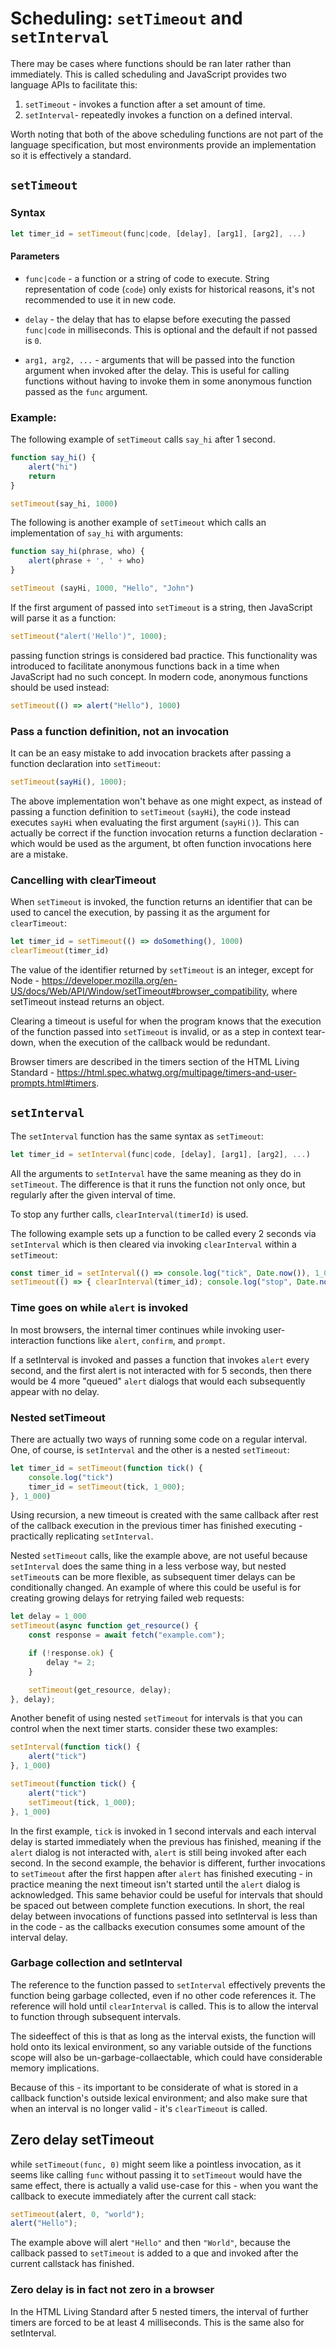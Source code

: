 # Scheduling: `setTimeout` and `setInterval`

There may be cases where functions should be ran later rather than immediately. This is called scheduling and JavaScript provides two language APIs to facilitate this:

1. `setTimeout` - invokes a function after a set amount of time.
2. `setInterval`- repeatedly invokes a function on a defined interval.

Worth noting that both of the above scheduling functions are not part of the language specification, but most environments provide an implementation so it is effectively a standard.

## `setTimeout`

### Syntax

```JavaScript
let timer_id = setTimeout(func|code, [delay], [arg1], [arg2], ...)
```

#### Parameters

-   `func|code` - a function or a string of code to execute. String representation of code (`code`) only exists for historical reasons, it's not recommended to use it in new code.

-   `delay` - the delay that has to elapse before executing the passed `func|code` in milliseconds. This is optional and the default if not passed is `0`.

-   `arg1, arg2, ...` - arguments that will be passed into the function argument when invoked after the delay. This is useful for calling functions without having to invoke them in some anonymous function passed as the `func` argument.

### Example:

The following example of `setTimeout` calls `say_hi` after 1 second.

```JavaScript
function say_hi() {
	alert("hi")
	return
}

setTimeout(say_hi, 1000)
```

The following is another example of `setTimeout` which calls an implementation of `say_hi` with arguments:

```JavaScript
function say_hi(phrase, who) {
	alert(phrase + ', ' + who)
}

setTimeout (sayHi, 1000, "Hello", "John")
```

If the first argument of passed into `setTimeout` is a string, then JavaScript will parse it as a function:

```JavaScript
setTimeout("alert('Hello')", 1000);
```

passing function strings is considered bad practice. This functionality was introduced to facilitate anonymous functions back in a time when JavaScript had no such concept. In modern code, anonymous functions should be used instead:

```JavaScript
setTimeout(() => alert("Hello"), 1000)
```

### Pass a function definition, not an invocation

It can be an easy mistake to add invocation brackets after passing a function declaration into `setTimeout`:

```JavaScript
setTimeout(sayHi(), 1000);
```

The above implementation won't behave as one might expect, as instead of passing a function definition to `setTimeout` (`sayHi`), the code instead executes `sayHi` when evaluating the first argument (`sayHi()`). This can actually be correct if the function invocation returns a function declaration - which would be used as the argument, bt often function invocations here are a mistake.

### Cancelling with clearTimeout

When `setTimeout` is invoked, the function returns an identifier that can be used to cancel the execution, by passing it as the argument for `clearTimeout`:

```JavaScript
let timer_id = setTimeout(() => doSomething(), 1000)
clearTimeout(timer_id)
```

The value of the identifier returned by `setTimeout` is an integer, except for Node - <https://developer.mozilla.org/en-US/docs/Web/API/Window/setTimeout#browser_compatibility>, where setTimeout instead returns an object.

Clearing a timeout is useful for when the program knows that the execution of the function passed into `setTimeout` is invalid, or as a step in context tear-down, when the execution of the callback would be redundant.

Browser timers are described in the timers section of the HTML Living Standard - <https://html.spec.whatwg.org/multipage/timers-and-user-prompts.html#timers>.

## `setInterval`

The `setInterval` function has the same syntax as `setTimeout`:

```JavaScript
let timer_id = setInterval(func|code, [delay], [arg1], [arg2], ...)
```

All the arguments to `setInterval` have the same meaning as they do in `setTimeout`. The difference is that it runs the function not only once, but regularly after the given interval of time.

To stop any further calls, `clearInterval(timerId)` is used.

The following example sets up a function to be called every 2 seconds via `setInterval` which is then cleared via invoking `clearInterval` within a `setTimeout`:

```JavaScript
const timer_id = setInterval(() => console.log("tick", Date.now()), 1_000)
setTimeout(() => { clearInterval(timer_id); console.log("stop", Date.now()); }, 5_000)
```

### Time goes on while `alert` is invoked

In most browsers, the internal timer continues while invoking user-interaction functions like `alert`, `confirm`, and `prompt`.

If a setInterval is invoked and passes a function that invokes `alert` every second, and the first alert is not interacted with for 5 seconds, then there would be 4 more "queued" `alert` dialogs that would each subsequently appear with no delay.

### Nested setTimeout

There are actually two ways of running some code on a regular interval. One, of course, is `setInterval` and the other is a nested `setTimeout`:

```JavaScript
let timer_id = setTimeout(function tick() {
	console.log("tick")
	timer_id = setTimeout(tick, 1_000);
}, 1_000)
```

Using recursion, a new timeout is created with the same callback after rest of the callback execution in the previous timer has finished executing - practically replicating `setInterval`.

Nested `setTimeout` calls, like the example above, are not useful because `setInterval` does the same thing in a less verbose way, but nested `setTimeout`s can be more flexible, as subsequent timer delays can be conditionally changed. An example of where this could be useful is for creating growing delays for retrying failed web requests:

```JavaScript
let delay = 1_000
setTimeout(async function get_resource() {
	const response = await fetch("example.com");

	if (!response.ok) {
		delay *= 2;
	}

	setTimeout(get_resource, delay);
}, delay);
```

Another benefit of using nested `setTimeout` for intervals is that you can control when the next timer starts. consider these two examples:

```JavaScript
setInterval(function tick() {
	alert("tick")
}, 1_000)
```

```JavaScript
setTimeout(function tick() {
	alert("tick")
	setTimeout(tick, 1_000);
}, 1_000)
```

In the first example, `tick` is invoked in 1 second intervals and each interval delay is started immediately when the previous has finished, meaning if the `alert` dialog is not interacted with, `alert` is still being invoked after each second. In the second example, the behavior is different, further invocations to `setTimeout` after the first happen after `alert` has finished executing - in practice meaning the next timeout isn't started until the `alert` dialog is acknowledged. This same behavior could be useful for intervals that should be spaced out between complete function executions. In short, the real delay between invocations of functions passed into setInterval is less than in the code - as the callbacks execution consumes some amount of the interval delay.

### Garbage collection and setInterval

The reference to the function passed to `setInterval` effectively prevents the function being garbage collected, even if no other code references it. The reference will hold until `clearInterval` is called. This is to allow the interval to function through subsequent intervals.

The sideeffect of this is that as long as the interval exists, the function will hold onto its lexical environment, so any variable outside of the functions scope will also be un-garbage-collaectable, which could have considerable memory implications. 

Because of this - its important to be considerate of what is stored in a callback function's outside lexical environment; and also make sure that when an interval is no longer valid - it's `clearTimeout` is called.

## Zero delay setTimeout

while `setTimeout(func, 0)` might seem like a pointless invocation, as it seems like calling `func` without passing it to `setTimeout` would have the same effect, there is actually a valid use-case for this - when you want the callback to execute immediately after the current call stack:

```JavaScript
setTimeout(alert, 0, "world");
alert("Hello");
```

The example above will alert `"Hello"` and then `"World"`, because the callback passed to `setTimeout` is added to a que and invoked after the current callstack has finished. 

### Zero delay is in fact not zero in a browser

In the HTML Living Standard after 5 nested timers, the interval of further timers are forced to be at least 4 milliseconds. This is the same also for setInterval.